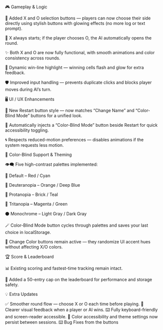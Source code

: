 🎮 Gameplay & Logic

🧩 Added X and O selection buttons — players can now choose their side directly using stylish buttons with glowing effects (no more log or text prompt).

🔺 X always starts; if the player chooses O, the AI automatically opens the round.

✨ Both X and O are now fully functional, with smooth animations and color consistency across rounds.

🌟 Dynamic win-line highlight — winning cells flash and glow for extra feedback.

🛡️ Improved input handling — prevents duplicate clicks and blocks player moves during AI’s turn.

🖥️ UI / UX Enhancements

🎨 New Restart button style — now matches “Change Name” and “Color-Blind Mode” buttons for a unified look.

🎨 Automatically injects a “Color-Blind Mode” button beside Restart for quick accessibility toggling.

🌀 Respects reduced-motion preferences — disables animations if the system requests less motion.

🌈 Color-Blind Support & Theming

👁️‍🗨️ Five high-contrast palettes implemented:

🎯 Default – Red / Cyan

🍊 Deuteranopia – Orange / Deep Blue

🧱 Protanopia – Brick / Teal

💜 Tritanopia – Magenta / Green

⚫ Monochrome – Light Gray / Dark Gray

🪄 Color-Blind Mode button cycles through palettes and saves your last choice in localStorage.

🎨 Change Color buttons remain active — they randomize UI accent hues without affecting X/O colors.

🏆 Score & Leaderboard

📊 Existing scoring and fastest-time tracking remain intact.

🧹 Added a 50-entry cap on the leaderboard for performance and storage safety.

💡 Extra Updates

✅ Smoother round flow — choose X or O each time before playing.
🌟 Clearer visual feedback when a player or AI wins.
⌨️ Fully keyboard-friendly and screen-reader accessible.
🎨 Color accessibility and theme settings now persist between sessions.
⌨️ Bug Fixes from the buttons
